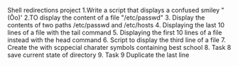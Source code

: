 Shell redirections project
1.Write a script that displays a confused smiley "(Ôo)'
2.TO display the content of a file "/etc/passwd"
3. Display the contents of two paths /etc/passwd and /etc/hosts
4. Displaying the last 10 lines of a file with the tail command
5. Displaying the first 10 lines of a file instead with the head command
6. Script to display the third line of a file
7. Create the with scppecial charater symbols containing best school
8. Task 8 save current state of directory
9. Task 9 Duplicate the last line
